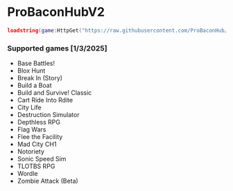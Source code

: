 # ProBaconHubV2
```lua
loadstring(game:HttpGet("https://raw.githubusercontent.com/ProBaconHub/ProBaconHubV2/refs/heads/main/LOADER.lua"))()
```

### Supported games [1/3/2025]
- Base Battles!
- Blox Hunt
- Break In (Story)
- Build a Boat
- Build and Survive! Classic
- Cart Ride Into Rdite
- City Life
- Destruction Simulator
- Depthless RPG
- Flag Wars
- Flee the Facility
- Mad City CH1
- Notoriety
- Sonic Speed Sim
- TLOTBS RPG
- Wordle
- Zombie Attack (Beta)

